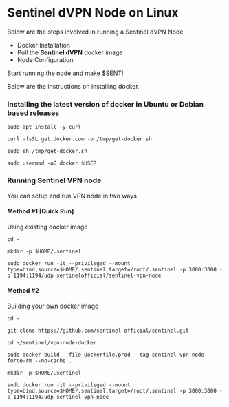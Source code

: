 # Sentinel dVPN Node on Linux

Below are the steps involved in running a Sentinel dVPN Node.

- Docker Installation
- Pull the **Sentinel dVPN** docker image
- Node Configuration

Start running the node and make $SENT!

Below are the instructions on installing docker. 

### Installing the latest version of docker in Ubuntu or Debian based releases

`sudo apt install -y curl`

`curl -fsSL get.docker.com -o /tmp/get-docker.sh`

`sudo sh /tmp/get-docker.sh`

`sudo usermod -aG docker $USER`

### Running Sentinel VPN node

You can setup and run VPN node in two ways

#### Method #1 [Quick Run]

Using existing docker image

`cd ~`

`mkdir -p $HOME/.sentinel`

`sudo docker run -it --privileged --mount type=bind,source=$HOME/.sentinel,target=/root/.sentinel -p 3000:3000 -p 1194:1194/udp sentinelofficial/sentinel-vpn-node`

#### Method #2

Building your own docker image

`cd ~`

`git clone https://github.com/sentinel-official/sentinel.git`

`cd ~/sentinel/vpn-node-docker`

`sudo docker build --file Dockerfile.prod --tag sentinel-vpn-node --force-rm --no-cache .`

`mkdir -p $HOME/.sentinel`

`sudo docker run -it --privileged --mount type=bind,source=$HOME/.sentinel,target=/root/.sentinel -p 3000:3000 -p 1194:1194/udp sentinel-vpn-node`

